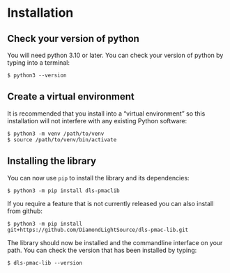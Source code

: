 # Installation

## Check your version of python

You will need python 3.10 or later. You can check your version of python by
typing into a terminal:

```
$ python3 --version
```

## Create a virtual environment

It is recommended that you install into a “virtual environment” so this
installation will not interfere with any existing Python software:

```
$ python3 -m venv /path/to/venv
$ source /path/to/venv/bin/activate
```

## Installing the library

You can now use `pip` to install the library and its dependencies:

```
$ python3 -m pip install dls-pmaclib
```

If you require a feature that is not currently released you can also install
from github:

```
$ python3 -m pip install git+https://github.com/DiamondLightSource/dls-pmac-lib.git
```

The library should now be installed and the commandline interface on your path.
You can check the version that has been installed by typing:

```
$ dls-pmac-lib --version
```
